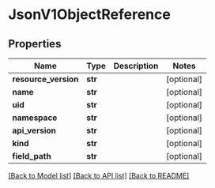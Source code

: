 # JsonV1ObjectReference


## Properties
Name | Type | Description | Notes
------------ | ------------- | ------------- | -------------
**resource_version** | **str** |  | [optional] 
**name** | **str** |  | [optional] 
**uid** | **str** |  | [optional] 
**namespace** | **str** |  | [optional] 
**api_version** | **str** |  | [optional] 
**kind** | **str** |  | [optional] 
**field_path** | **str** |  | [optional] 

[[Back to Model list]](../README.md#documentation-for-models) [[Back to API list]](../README.md#documentation-for-api-endpoints) [[Back to README]](../README.md)


